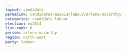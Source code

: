 ```yaml
---
layout: candidate
permalink: candidates/eu2014/labour/arlene-mccarthy/
categories: candidate labour
election: eu2014
list-rank: 0
person: arlene-mccarthy
region: north-west
party: labour
---
```

